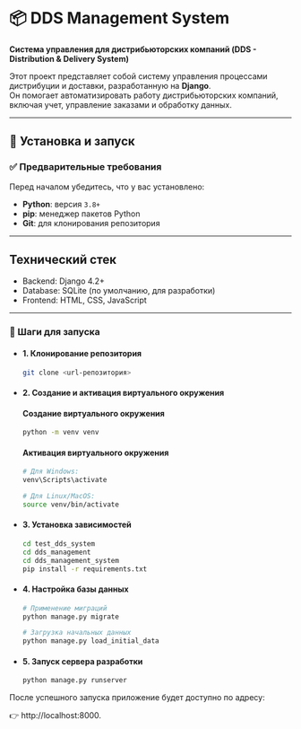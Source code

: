 # 📦 DDS Management System  
**Система управления для дистрибьюторских компаний (DDS - Distribution & Delivery System)**  

Этот проект представляет собой систему управления процессами дистрибуции и доставки, разработанную на **Django**.  
Он помогает автоматизировать работу дистрибьюторских компаний, включая учет, управление заказами и обработку данных.  

---

## 🚀 Установка и запуск  

### ✅ Предварительные требования  
Перед началом убедитесь, что у вас установлено:  
- **Python**: версия `3.8+`  
- **pip**: менеджер пакетов Python  
- **Git**: для клонирования репозитория 
---

## Технический стек
- Backend: Django 4.2+
- Database: SQLite (по умолчанию, для разработки)
- Frontend: HTML, CSS, JavaScript
---

### 🔽 Шаги для запуска  

- #### 1. Клонирование репозитория  
    ```bash
    git clone <url-репозитория>
    ```
- #### 2. Создание и активация виртуального окружения
    ####  Создание виртуального окружения
    ```bash
    python -m venv venv
    ```
    #### Активация виртуального окружения
    ```bash
    # Для Windows:
    venv\Scripts\activate
    ```
    ```bash
    # Для Linux/MacOS:
    source venv/bin/activate
    ```
- #### 3. Установка зависимостей
    ```bash
    cd test_dds_system
    cd dds_management
    cd dds_management_system
    pip install -r requirements.txt
    ```
- #### 4. Настройка базы данных
    ```bash
    # Применение миграций
    python manage.py migrate

    # Загрузка начальных данных
    python manage.py load_initial_data
    ```
- #### 5. Запуск сервера разработки
    ```bash
    python manage.py runserver
    ```
После успешного запуска приложение будет доступно по адресу:

👉 http://localhost:8000.


